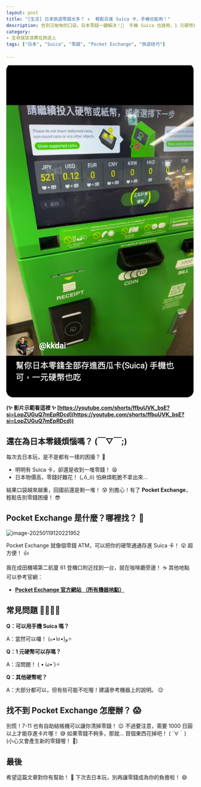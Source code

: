 ```yaml
---
layout: post
title: "[生活] 日本旅遊零錢太多？ ✈️  輕鬆存進 Suica 卡，手機也能用！"
description: 告別沉甸甸的口袋，日本零錢一鍵解決！🤩  手機 Suica 也適用，1 元硬幣也能存！"
category: 
- 生命就該浪費在旅遊上
tags: ["日本", "Suica", "零錢", "Pocket Exchange", "旅遊技巧"]

---
```


![image-20250119115652394](../images/2022/image-20250119115652394.png)

**(✨  影片示範看這裡  ✨  [https://youtube.com/shorts/ffbuUVK_bsE?si=LopZUGuQ7mEpRDcd](https://youtube.com/shorts/ffbuUVK_bsE?si=LopZUGuQ7mEpRDcd))**

## 還在為日本零錢煩惱嗎？ (￣▽￣;)

每次去日本玩，是不是都有一樣的困擾？ 🤔

* 明明有 Suica 卡，卻還是收到一堆零錢！ 😫
* 日本物價高，零錢好難花！ (｡ŏ_ŏ)  怕麻煩乾脆不拿出來...

結果口袋越來越重，回國前還是剩一堆！ 😰   別擔心！有了 **Pocket Exchange**，輕鬆告別零錢困擾！ 😎

## Pocket Exchange  是什麼？哪裡找？ 🤔

![image-20250119120221952](../images/2022/image-20250119120221952.png)

Pocket Exchange 就像個零錢 ATM，可以把你的硬幣通通存進 Suica 卡！ 😮  超方便！ 👍

我在成田機場第二航廈 61 登機口附近找到一台，就在咖啡廳旁邊！ ☕  其他地點可以參考官網：

* **[Pocket Exchange 官方網站 （所有機器地點）](https://www.pocket-change.jp/tw/where-to-find/)**

## 常見問題  🙋‍♀️🙋‍♂️

**Q：可以用手機 Suica 嗎？**

A：當然可以囉！ (๑•̀ㅂ•́)و✧

**Q：1 元硬幣可以存嗎？**

A：沒問題！  ( • ̀ω•́ )✧

**Q：其他硬幣呢？**

A：大部分都可以，但有些可能不吃喔！建議參考機器上的說明。 😉

## 找不到 Pocket Exchange 怎麼辦？ 😱

別慌！7-11 也有自助結帳機可以讓你清掉零錢！ 😉  不過要注意，需要 1000 日圓以上才能存進卡片喔！ 😅  如果零錢不夠多，那就... 買個東西花掉吧！ ( ´∀｀)  (小心又會產生新的零錢喔！ 🤣)

## 最後  

希望這篇文章對你有幫助！ 🥰  下次去日本玩，別再讓零錢成為你的負擔啦！ 😄
